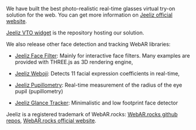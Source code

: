 We have built the best photo-realistic real-time glasses virtual try-on solution for the web.
You can get more information on [Jeeliz official website](https://jeeliz.com).

[Jeeliz VTO widget](https://github.com/jeeliz/jeelizGlassesVTOWidget) is the repository hosting our solution.

We also release other face detection and tracking WebAR libraries:

* [Jeeliz Face Filter](https://github.com/jeeliz/jeelizFaceFilter): Mainly for interactive face filters. Many examples are provided with THREE.js as 3D rendering engine,

* [Jeeliz Weboji](https://github.com/jeeliz/jeelizWeboji): Detects 11 facial expression coefficients in real-time,

* [Jeeliz Pupillometry](https://github.com/jeeliz/jeelizPupillometry): Real-time measurement of the radius of the eye pupil (pupillometry)

* [Jeeliz Glance Tracker](https://github.com/jeeliz/jeelizGlanceTracker): Minimalistic and low footprint face detector

Jeeliz is a registered trademark of WebAR.rocks: [WebAR.rocks github repos](https://github.com/webAR-rocks), [WebAR.rocks official website](https://webar.rocks).

